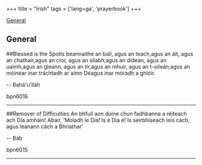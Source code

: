 +++
title = "Irish"
tags = ['lang=ga', 'prayerbook']
+++




[General](#General)



<a id="General"></a> 
## General

<a id="bpn6016"></a> 
##Blessed is the SpotIs beannaithe an ball, agus an teach,agus an áit, agus an chathair,agus an croí, agus an sliabh,agus an dídean, agus an uaimh,agus an gleann, agus an tír,agus an mhuir, agus an t-oileán,agus an móinéar inar tráchtadh ar aimn Déagus inar móradh a ghlóir.

-- Bahá'u'lláh

bpn6016 

----


<a id="bpn6015"></a> 
##Remover of Difficulties An bhfuil aon duine chun fadhbanna a réiteach ach Dia amháin! Abair, &#39;Moladh le Dia! Is é Dia é!  Is seirbhíseach leis cách, agus leanann cách a Bhriathar&#39;

-- Báb

bpn6015 

----




